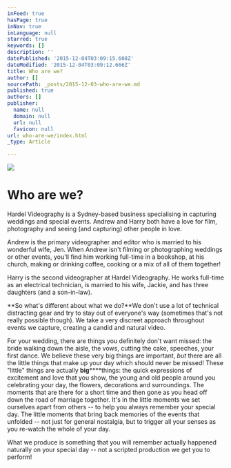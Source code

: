 ```yaml
---
inFeed: true
hasPage: true
inNav: true
inLanguage: null
starred: true
keywords: []
description: ''
datePublished: '2015-12-04T03:09:15.608Z'
dateModified: '2015-12-04T03:09:12.666Z'
title: Who are we?
author: []
sourcePath: _posts/2015-12-03-who-are-we.md
published: true
authors: []
publisher:
  name: null
  domain: null
  url: null
  favicon: null
url: who-are-we/index.html
_type: Article

---
```

![](https://the-grid-user-content.s3-us-west-2.amazonaws.com/45cf8d06-b947-41b4-8e85-b402c8023729.jpg)

# Who are we?

Hardel Videography is a Sydney-based business specialising in capturing weddings and special events. Andrew and Harry both have a love for film, photography and seeing (and capturing) other people in love.

Andrew is the primary videographer and editor who is married to his wonderful wife, Jen. When Andrew isn't filming or photographing weddings or other events, you'll find him working full-time in a bookshop, at his church, making or drinking coffee, cooking or a mix of all of them together!

Harry is the second videographer at Hardel Videography. He works full-time as an electrical technician, is married to his wife, Jackie, and has three daughters (and a son-in-law).

**So what's different about what we do?**We don't use a lot of technical distracting gear and try to stay out of everyone's way (sometimes that's not really possible though). We take a very discreet approach throughout events we capture, creating a candid and natural video.

For your wedding, there are things you definitely don't want missed: the bride walking down the aisle, the vows, cutting the cake, speeches, your first dance. We believe these very big things are important, _but_ there are all the little things that make up your day which should never be missed! These "little" things are actually **big******things: the quick expressions of excitement and love that you show, the young and old people around you celebrating your day, the flowers, decorations and surroundings. The moments that are there for a short time and then gone as you head off down the road of marriage together. It's in the little moments we set ourselves apart from others -- to help you always remember your special day. The little moments that bring back memories of the events that unfolded -- not just for general nostalgia, but to trigger all your senses as you re-watch the whole of your day.

What we produce is something that you will remember actually happened naturally on your special day -- not a scripted production we get you to perform!